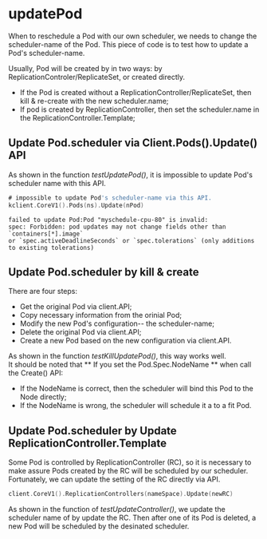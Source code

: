 # updatePod #

When to reschedule a Pod with our own scheduler, we needs to change the scheduler-name of the Pod.
This piece of code is to test how to update a Pod's scheduler-name.

Usually, Pod will be created by in two ways: by ReplicationControler/ReplicateSet, or created directly.
  * If the Pod is created without a ReplicationController/ReplicateSet, then kill & re-create with the new scheduler.name;
  * If pod is created by ReplicationController, then set the scheduler.name in the ReplicationController.Template;


## Update Pod.scheduler via Client.Pods().Update() API ##
As shown in the function *testUpdatePod()*, it is impossible to update Pod's scheduler name with this API.
```go
# impossible to update Pod's scheduler-name via this API.
kclient.CoreV1().Pods(ns).Update(nPod)
```

```console
failed to update Pod:Pod "myschedule-cpu-80" is invalid: 
spec: Forbidden: pod updates may not change fields other than `containers[*].image` 
or `spec.activeDeadlineSeconds` or `spec.tolerations` (only additions to existing tolerations)
```

## Update Pod.scheduler by kill & create ##
There are four steps:
 * Get the original Pod via client.API;
 * Copy necessary information from the orinial Pod;
 * Modify the new Pod's configuration-- the scheduler-name;
 * Delete the original Pod via client.API;
 * Create a new Pod based on the new configuration via client.API.

As shown in the function *testKillUpdatePod()*, this way works well.  
It should be noted that ** If you set the Pod.Spec.NodeName ** when call the Create() API:
  * If the NodeName is correct, then the scheduler will bind this Pod to the Node directly;
  * If the NodeName is wrong, the scheduler will schedule it a to a fit Pod.
  
 
 ## Update Pod.scheduler by Update ReplicationController.Template ##
 Some Pod is controlled by ReplicationController (RC), so it is necessary to make assure Pods created by the RC will be scheduled by our scheduler.  Fortunately, we can update the setting of the RC directly via API.
 ```go
 client.CoreV1().ReplicationControllers(nameSpace).Update(newRC)
 ```
 As shown in the function of *testUpdateController()*, we update the scheduler name of by update the RC. Then after one of its
 Pod is deleted, a new Pod will be scheduled by the desinated scheduler.
 
 

